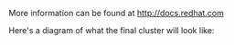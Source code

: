 
More information can be found at http://docs.redhat.com

Here's a diagram of what the final cluster will look like:


